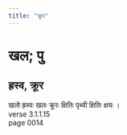 ```yaml
---
title: "क्रूर"
---
```


# खल; पु
## ह्रस्व, क्रूर
खलो ह्रस्वः खलः क्रूरः क्षितिः पृथ्वी क्षितिः क्षयः ।<br />verse 3.1.1.15<br />page 0014

